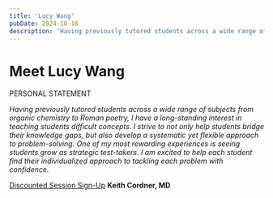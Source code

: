 ```yaml
---
title: 'Lucy Wang'
pubDate: 2024-10-16
description: 'Having previously tutored students across a wide range of subjects from organic chemistry to Roman poetry, I have a longstanding interest in teaching stude.'
---
```


# Meet Lucy Wang

PERSONAL STATEMENT

_Having previously tutored students across a wide range of subjects from organic chemistry to Roman poetry, I have a long-standing interest in teaching students difficult concepts. I strive to not only help students bridge their knowledge gaps, but also develop a systematic yet flexible approach to problem-solving. One of my most rewarding experiences is seeing students grow as strategic test-takers. I am excited to help each student find their individualized approach to tackling each problem with confidence._

[Discounted Session Sign-Up](/purchase-discounted-session/)
**Keith Cordner, MD**

